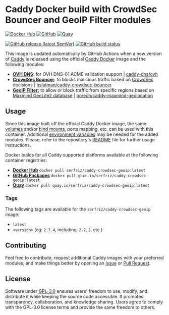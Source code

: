 # Caddy Docker build with CrowdSec Bouncer and GeoIP Filter modules

[![Docker Hub](https://img.shields.io/badge/Docker%20Hub%20-%20serfriz%2Fcaddy--crowdsec--geoip%20-%20%230db7ed?style=flat&logo=docker)](https://hub.docker.com/r/serfriz/caddy-crowdsec-geoip)
[![GitHub](https://img.shields.io/badge/GitHub%20-%20serfriz%2Fcaddy--crowdsec--geoip%20-%20%23333?style=flat&logo=github)](https://ghcr.io/serfriz/caddy-crowdsec-geoip)
[![Quay](https://img.shields.io/badge/Quay%20-%20serfriz%2Fcaddy--crowdsec--geoip%20-%20%23CC0000?style=flat&logo=redhat)](https://quay.io/serfriz/caddy-crowdsec-geoip)

[![GitHub release (latest SemVer)](https://img.shields.io/github/v/release/serfriz/caddy-custom-builds?label=Release)](https://github.com/serfriz/caddy-custom-builds/releases)
[![GitHub build status](https://img.shields.io/github/actions/workflow/status/serfriz/caddy-custom-builds/build.caddy-crowdsec-geoip.yml?label=Build)](https://github.com/serfriz/caddy-custom-builds/actions/workflows/build.caddy-crowdsec-geoip.yml)

This image is updated automatically by GitHub Actions when a new version of [Caddy](https://github.com/caddyserver/caddy) is released using the official [Caddy Docker](https://hub.docker.com/_/caddy) image and the following modules:
- [**OVH DNS**](https://github.com/serfriz/caddy-custom-builds?tab=readme-ov-file#dns-modules): for OVH DNS-01 ACME validation support | [caddy-dns/ovh](https://github.com/caddy-dns/)
- [**CrowdSec Bouncer**](https://github.com/serfriz/caddy-custom-builds?tab=readme-ov-file#crowdsec-bouncer): to blocks malicious traffic based on [CrowdSec](https://www.crowdsec.net/) decisions | [hslatman/caddy-crowdsec-bouncer](https://github.com/hslatman/caddy-crowdsec-bouncer)
- [**GeoIP Filter:**](https://github.com/serfriz/caddy-custom-builds?tab=readme-ov-file#geoip-filter) to allow or block traffic from specific regions based on [Maxmind GeoLite2 database](https://dev.maxmind.com/geoip/geolite2-free-geolocation-data) | [porech/caddy-maxmind-geolocation](https://github.com/porech/caddy-maxmind-geolocation)

## Usage

Since this image built off the official Caddy Docker image, the same [volumes](https://docs.docker.com/storage/volumes/) and/or [bind mounts](https://docs.docker.com/storage/bind-mounts/), ports mapping, etc. can be used with this container. Additional [environment variables](https://caddyserver.com/docs/caddyfile/concepts#environment-variables) may be needed for the added modules. Please, refer to the repository's [README](https://github.com/serfriz/caddy-custom-builds?tab=readme-ov-file#container-creation) file for further usage instructions.

Docker builds for all Caddy supported platforms available at the following container registries:
- [**Docker Hub**](https://hub.docker.com/r/serfriz/caddy-crowdsec-geoip) `docker pull serfriz/caddy-crowdsec-geoip:latest`
- [**GitHub Packages**](https://ghcr.io/serfriz/caddy-crowdsec-geoip) `docker pull ghcr.io/serfriz/caddy-crowdsec-geoip:latest`
- [**Quay**](https://quay.io/serfriz/caddy-crowdsec-geoip) `docker pull quay.io/serfriz/caddy-crowdsec-geoip:latest`

### Tags

The following tags are available for the `serfriz/caddy-crowdsec-geoip` image:

- `latest`
- `<version>` (eg: `2.7.4`, including: `2.7`, `2`, etc.)

## Contributing

Feel free to contribute, request additional Caddy images with your preferred modules, and make things better by opening an [Issue](https://github.com/serfriz/caddy-custom-builds/issues) or [Pull Request](https://github.com/serfriz/caddy-custom-builds/pulls).

## License

Software under [GPL-3.0](https://github.com/serfriz/caddy-custom-builds/blob/main/LICENSE) ensures users' freedom to use, modify, and distribute it while keeping the source code accessible. It promotes transparency, collaboration, and knowledge sharing. Users agree to comply with the GPL-3.0 license terms and provide the same freedom to others.